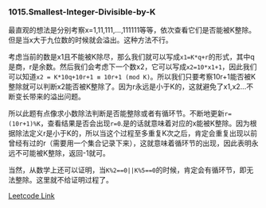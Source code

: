 ### 1015.Smallest-Integer-Divisible-by-K

最直观的想法是分别考察x=1,11,111,...,111111等等，依次查看它们是否能被K整除。但是当x大于九位数的时候就会溢出。这种方法不行。

考虑当前的数是x1且不能被K除尽，那么我们就可以写成```x1=K*q+r```的形式，其中q是商，r是余数。然后我们会考虑下一个数x2，它可以写成```x2=10*x1+1```，因此我们可以知道```x2 = K*10q+10r+1 ≡ 10r+1 (mod K)```。所以我们只要考察10r+1能否被K整除就可以判断x2能否被K整除了。因为r永远是小于K的，这就避免了x1,x2...不断变长带来的溢出问题。

所以此题有点像求小数除法判断是否能整除或者有循环节。不断地更新```r=(10r+1)%K```，查看结果是否会出现```r=0```.是的话就意味着对应的x能被K整除。因为根据除法定义r是小于K的，所以当这个过程至多重复K次之后，肯定会重复出现以前曾经有过的r（需要用一个集合记录下来），这就意味着循环节的出现，因此表明永远不可能被K整除，返回-1就可。

当然，从数学上还可以证明，当```K%2==0||K%5==0```的时候，肯定会有循环节，即无法整除。这里就不给证明过程了。


[Leetcode Link](https://leetcode.com/problems/smallest-integer-divisible-by-k)
